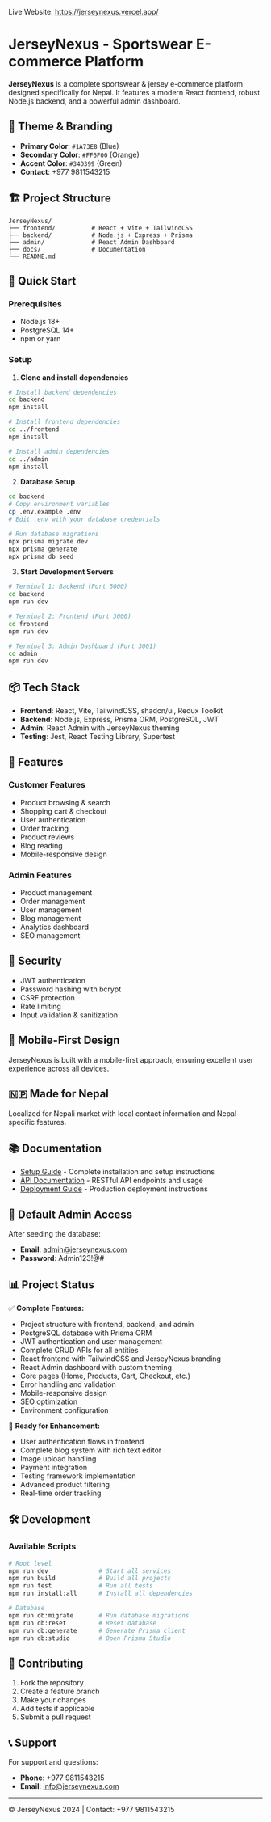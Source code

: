 Live Website: https://jerseynexus.vercel.app/

# JerseyNexus - Sportswear E-commerce Platform

**JerseyNexus** is a complete sportswear & jersey e-commerce platform designed specifically for Nepal. It features a modern React frontend, robust Node.js backend, and a powerful admin dashboard.

## 🎨 Theme & Branding

- **Primary Color**: `#1A73E8` (Blue)
- **Secondary Color**: `#FF6F00` (Orange)
- **Accent Color**: `#34D399` (Green)
- **Contact**: +977 9811543215

## 🏗️ Project Structure

```
JerseyNexus/
├── frontend/          # React + Vite + TailwindCSS
├── backend/           # Node.js + Express + Prisma
├── admin/             # React Admin Dashboard
├── docs/              # Documentation
└── README.md
```

## 🚀 Quick Start

### Prerequisites
- Node.js 18+
- PostgreSQL 14+
- npm or yarn

### Setup

1. **Clone and install dependencies**
```bash
# Install backend dependencies
cd backend
npm install

# Install frontend dependencies
cd ../frontend
npm install

# Install admin dependencies
cd ../admin
npm install
```

2. **Database Setup**
```bash
cd backend
# Copy environment variables
cp .env.example .env
# Edit .env with your database credentials

# Run database migrations
npx prisma migrate dev
npx prisma generate
npx prisma db seed
```

3. **Start Development Servers**
```bash
# Terminal 1: Backend (Port 5000)
cd backend
npm run dev

# Terminal 2: Frontend (Port 3000)
cd frontend
npm run dev

# Terminal 3: Admin Dashboard (Port 3001)
cd admin
npm run dev
```

## 📦 Tech Stack

- **Frontend**: React, Vite, TailwindCSS, shadcn/ui, Redux Toolkit
- **Backend**: Node.js, Express, Prisma ORM, PostgreSQL, JWT
- **Admin**: React Admin with JerseyNexus theming
- **Testing**: Jest, React Testing Library, Supertest

## 🌟 Features

### Customer Features
- Product browsing & search
- Shopping cart & checkout
- User authentication
- Order tracking
- Product reviews
- Blog reading
- Mobile-responsive design

### Admin Features
- Product management
- Order management
- User management
- Blog management
- Analytics dashboard
- SEO management

## 🔐 Security

- JWT authentication
- Password hashing with bcrypt
- CSRF protection
- Rate limiting
- Input validation & sanitization

## 📱 Mobile-First Design

JerseyNexus is built with a mobile-first approach, ensuring excellent user experience across all devices.

## 🇳🇵 Made for Nepal

Localized for Nepali market with local contact information and Nepal-specific features.

## 📚 Documentation

- [Setup Guide](docs/SETUP.md) - Complete installation and setup instructions
- [API Documentation](docs/API.md) - RESTful API endpoints and usage
- [Deployment Guide](docs/DEPLOYMENT.md) - Production deployment instructions

## 🎯 Default Admin Access

After seeding the database:
- **Email**: admin@jerseynexus.com
- **Password**: Admin123!@#

## 📊 Project Status

✅ **Complete Features:**
- Project structure with frontend, backend, and admin
- PostgreSQL database with Prisma ORM
- JWT authentication and user management
- Complete CRUD APIs for all entities
- React frontend with TailwindCSS and JerseyNexus branding
- React Admin dashboard with custom theming
- Core pages (Home, Products, Cart, Checkout, etc.)
- Error handling and validation
- Mobile-responsive design
- SEO optimization
- Environment configuration

🚧 **Ready for Enhancement:**
- User authentication flows in frontend
- Complete blog system with rich text editor
- Image upload handling
- Payment integration
- Testing framework implementation
- Advanced product filtering
- Real-time order tracking

## 🛠️ Development

### Available Scripts

```bash
# Root level
npm run dev              # Start all services
npm run build            # Build all projects
npm run test             # Run all tests
npm run install:all      # Install all dependencies

# Database
npm run db:migrate       # Run database migrations
npm run db:reset         # Reset database
npm run db:generate      # Generate Prisma client
npm run db:studio        # Open Prisma Studio
```

## 🤝 Contributing

1. Fork the repository
2. Create a feature branch
3. Make your changes
4. Add tests if applicable
5. Submit a pull request

## 📞 Support

For support and questions:
- **Phone**: +977 9811543215
- **Email**: info@jerseynexus.com

---

© JerseyNexus 2024 | Contact: +977 9811543215
